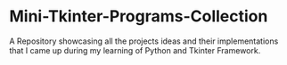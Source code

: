 # Mini-Tkinter-Programs-Collection

A Repository showcasing all the projects ideas and their implementations that I came up during my learning of Python and Tkinter Framework.

